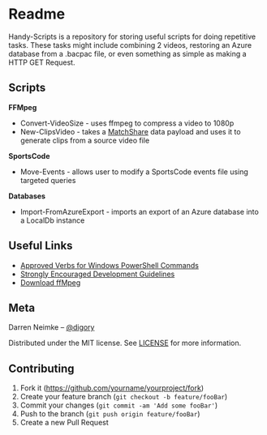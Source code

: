 # Readme

Handy-Scripts is a repository for storing useful scripts for doing repetitive tasks.  These tasks might include combining 2 videos, restoring an Azure database from a .bacpac file, or even something as simple as making a HTTP GET Request.

## Scripts
**FFMpeg**
* Convert-VideoSize - uses ffmpeg to compress a video to 1080p
* New-ClipsVideo - takes a [MatchShare](https://coding-tool.firebaseapp.com) data payload and uses it to generate clips from a source video file

**SportsCode**
* Move-Events - allows user to modify a SportsCode events file using targeted queries

**Databases**
* Import-FromAzureExport - imports an export of an Azure database into a LocalDb instance

## Useful Links

* [Approved Verbs for Windows PowerShell Commands](https://msdn.microsoft.com/en-us/library/ms714428)
* [Strongly Encouraged Development Guidelines](https://msdn.microsoft.com/en-us/library/dd878270)
* [Download ffMpeg](https://www.ffmpeg.org/download.html)


## Meta

Darren Neimke – [@digory](https://twitter.com/digory)

Distributed under the MIT license. See [LICENSE](https://github.com/dneimke/handy-scripts/blob/master/LICENSE) for more information.



## Contributing

1. Fork it (<https://github.com/yourname/yourproject/fork>)
2. Create your feature branch (`git checkout -b feature/fooBar`)
3. Commit your changes (`git commit -am 'Add some fooBar'`)
4. Push to the branch (`git push origin feature/fooBar`)
5. Create a new Pull Request
